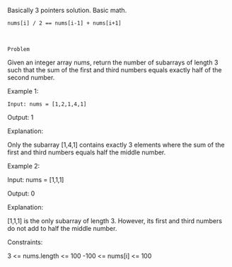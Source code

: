 Basically 3 pointers solution. Basic math.
```
nums[i] / 2 == nums[i-1] + nums[i+1]
```
<br>

```
Problem
```
Given an integer array nums, return the number of subarrays of length 3 such that the sum of the first and third numbers equals exactly half of the second number.

Example 1:

```Input: nums = [1,2,1,4,1]```

Output: 1

Explanation:

Only the subarray [1,4,1] contains exactly 3 elements where the sum of the first and third numbers equals half the middle number.

Example 2:

Input: nums = [1,1,1]

Output: 0

Explanation:

[1,1,1] is the only subarray of length 3. However, its first and third numbers do not add to half the middle number.



Constraints:

3 <= nums.length <= 100
-100 <= nums[i] <= 100
